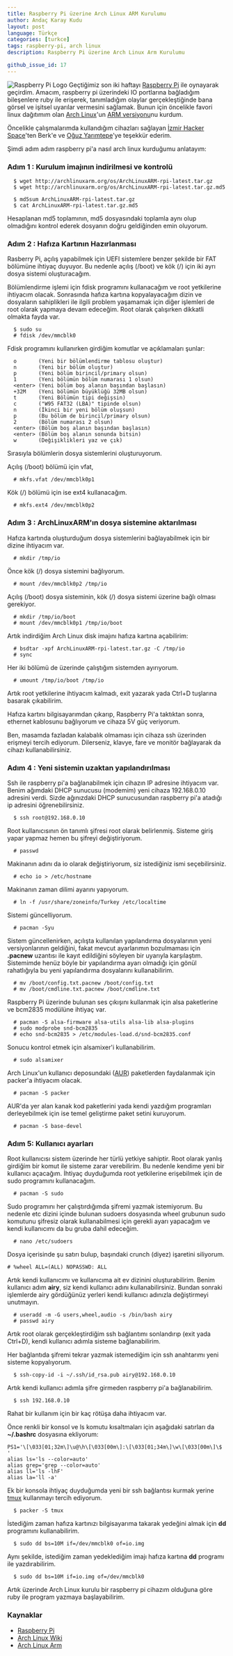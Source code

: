 ```yaml
---
title: Raspberry Pi üzerine Arch Linux ARM Kurulumu
author: Andaç Karay Kudu
layout: post
language: Türkçe
categories: [turkce]
tags: raspberry-pi, arch linux
description: Raspberry Pi üzerine Arch Linux Arm Kurulumu

github_issue_id: 17
---
```


![Raspberry Pi Logo](/img/raspberry_pi-logo.jpg)
Geçtiğimiz son iki haftayı [Raspberry Pi](http://www.raspberrypi.org/)
ile oynayarak geçirdim. Amacım, raspberry pi üzerindeki IO portlarına
bağladığım bileşenlere ruby ile erişerek, tanımladığım olaylar
gerçekleştiğinde bana görsel ve işitsel uyarılar vermesini sağlamak.
Bunun için öncelikle favori linux dağıtımım olan
[Arch Linux](http://archlinux.org)'un
[ARM versiyonu](http://archlinuxarm.org/)nu kurdum.

Öncelikle çalışmalarımda kullandığım cihazları sağlayan
[İzmir Hacker Space](http://izmirhs.org/)'ten Berk'e ve
[Oğuz Yarımtepe](https://twitter.com/oguzy)'ye teşekkür ederim.

Şimdi adım adım raspberry pi'a nasıl arch linux kurduğumu anlatayım:

### Adım 1 : Kurulum imajının indirilmesi ve kontrolü

~~~
  $ wget http://archlinuxarm.org/os/ArchLinuxARM-rpi-latest.tar.gz
  $ wget http://archlinuxarm.org/os/ArchLinuxARM-rpi-latest.tar.gz.md5

  $ md5sum ArchLinuxARM-rpi-latest.tar.gz
  $ cat ArchLinuxARM-rpi-latest.tar.gz.md5
~~~

Hesaplanan md5 toplamının, md5 dosyasındaki toplamla aynı olup olmadığını
kontrol ederek dosyanın doğru geldiğinden emin oluyorum.

### Adım 2 : Hafıza Kartının Hazırlanması

Rasberry Pi, açılış yapabilmek için UEFI sistemlere benzer şekilde bir
FAT bölümüne ihtiyaç duyuyor. Bu nedenle açılış (/boot) ve kök (/) için
iki ayrı dosya sistemi oluşturacağım.

Bölümlendirme işlemi için fdisk programını kullanacağım ve root
yetkilerine ihtiyacım olacak. Sonrasında hafıza kartına
kopyalayacağım dizin ve dosyaların sahiplikleri ile ilgili problem
yaşamamak için diğer işlemleri de root olarak yapmaya devam edeceğim.
Root olarak çalışırken dikkatli olmakta fayda var.

~~~
  $ sudo su
  # fdisk /dev/mmcblk0
~~~

Fdisk programını kullanırken girdiğim komutlar ve açıklamaları şunlar:

~~~
  o       (Yeni bir bölümlendirme tablosu oluştur)
  n       (Yeni bir bölüm oluştur)
  p       (Yeni bölüm birincil/primary olsun)
  1       (Yeni bölümün bölüm numarası 1 olsun)
  <enter> (Yeni bölüm boş alanın başından başlasın)
  +32M    (Yeni bölümün büyüklüğü 32MB olsun)
  t       (Yeni Bölümün tipi değişsin)
  c       ("W95 FAT32 (LBA)" tipinde olsun)
  n       (İkinci bir yeni bölüm oluşsun)
  p       (Bu bölüm de birincil/primary olsun)
  2       (Bölüm numarası 2 olsun)
  <enter> (Bölüm boş alanın başından başlasın)
  <enter> (Bölüm boş alanın sonunda bitsin)
  w       (Değişiklikleri yaz ve çık)
~~~

Sırasıyla bölümlerin dosya sistemlerini oluşturuyorum.

Açılış (/boot) bölümü için vfat,

~~~
  # mkfs.vfat /dev/mmcblk0p1
~~~

Kök (/) bölümü için ise ext4 kullanacağım.

~~~
  # mkfs.ext4 /dev/mmcblk0p2
~~~

### Adım 3 : ArchLinuxARM'ın dosya sistemine aktarılması

Hafıza kartında oluşturduğum dosya sistemlerini bağlayabilmek için bir
dizine ihtiyacım var.

~~~
  # mkdir /tmp/io
~~~

Önce kök (/) dosya sistemini bağlıyorum.

~~~
  # mount /dev/mmcblk0p2 /tmp/io
~~~

Açılış (/boot) dosya sisteminin, kök (/) dosya sistemi üzerine bağlı
olması gerekiyor.

~~~
  # mkdir /tmp/io/boot
  # mount /dev/mmcblk0p1 /tmp/io/boot
~~~

Artık indirdiğim Arch Linux disk imajını hafıza kartına açabilirim:

~~~
  # bsdtar -xpf ArchLinuxARM-rpi-latest.tar.gz -C /tmp/io
  # sync
~~~

Her iki bölümü de üzerinde çalıştığım sistemden ayırıyorum.

~~~
  # umount /tmp/io/boot /tmp/io
~~~

Artık root yetkilerine ihtiyacım kalmadı, exit yazarak yada Ctrl+D
tuşlarına basarak çıkabilirim.

Hafıza kartını bilgisayarımdan çıkarıp, Raspberry Pi'a taktıktan sonra,
ethernet kablosunu bağlıyorum ve cihaza 5V güç veriyorum.

Ben, masamda fazladan kalabalık olmaması için cihaza ssh üzerinden
erişmeyi tercih ediyorum. Dilerseniz, klavye, fare ve monitör bağlayarak
da cihazı kullanabilirsiniz.

### Adım 4 : Yeni sistemin uzaktan yapılandırılması

Ssh ile raspberry pi'a bağlanabilmek için cihazın IP adresine ihtiyacım
var. Benim ağımdaki DHCP sunucusu (modemim) yeni cihaza 192.168.0.10
adresini verdi. Sizde ağınızdaki DHCP sunucusundan raspberry pi'a
atadığı ip adresini öğrenebilirsiniz.

~~~
  $ ssh root@192.168.0.10
~~~

Root kullanıcısının ön tanımlı şifresi root olarak belirlenmiş. Sisteme
giriş yapar yapmaz hemen bu şifreyi değiştiriyorum.

~~~
  # passwd
~~~

Makinanın adını da io olarak değiştiriyorum, siz istediğiniz ismi
seçebilirsiniz.

~~~
  # echo io > /etc/hostname
~~~

Makinanın zaman dilimi ayarını yapıyorum.

~~~
  # ln -f /usr/share/zoneinfo/Turkey /etc/localtime
~~~

Sistemi güncelliyorum.

~~~
  # pacman -Syu
~~~

Sistem güncellenirken, açılışta kullanılan yapılandırma dosyalarının
yeni versiyonlarının geldiğini, fakat mevcut ayarlarımın bozulmaması
için **.pacnew** uzantısı ile kayıt edildiğini söyleyen bir uyarıyla
karşılaştım. Sistemimde henüz böyle bir yapılandırma ayarı olmadığı için
gönül rahatlığıyla bu yeni yapılandırma dosyalarını kullanabilirim.

~~~
  # mv /boot/config.txt.pacnew /boot/config.txt
  # mv /boot/cmdline.txt.pacnew /boot/cmdline.txt
~~~

Raspberry Pi üzerinde bulunan ses çıkışını kullanmak için alsa
paketlerine ve bcm2835 modülüne ihtiyaç var.

~~~
  # pacman -S alsa-firmware alsa-utils alsa-lib alsa-plugins
  # sudo modprobe snd-bcm2835
  # echo snd-bcm2835 > /etc/modules-load.d/snd-bcm2835.conf
~~~

Sonucu kontrol etmek için alsamixer'i kullanabilirim.

~~~
  # sudo alsamixer
~~~

Arch Linux'un kullanıcı deposundaki ([AUR](http://aur.archlinux.org/))
paketlerden faydalanmak için packer'a ihtiyacım olacak.

~~~
  # pacman -S packer
~~~

AUR'da yer alan kanak kod paketlerini yada kendi yazdığım programları
derleyebilmek için ise temel geliştirme paket setini kuruyorum.

~~~
  # pacman -S base-devel
~~~

### Adım 5: Kullanıcı ayarları

Root kullanıcısı sistem üzerinde her türlü yetkiye sahiptir. Root olarak
yanlış girdiğim bir komut ile sisteme zarar verebilirim. Bu nedenle
kendime yeni bir kullanıcı açacağım. İhtiyaç duyduğumda root yetkilerine
erişebilmek için de sudo programını kullanacağım.

~~~
  # pacman -S sudo
~~~

Sudo programını her çalıştırdığımda şifremi yazmak istemiyorum.
Bu nedenle etc dizini içinde bulunan sudoers dosyasında wheel grubunun
sudo komutunu şifresiz olarak kullanabilmesi için gerekli ayarı
yapacağım ve kendi kullanıcımı da bu gruba dahil edeceğim.

~~~
  # nano /etc/sudoers
~~~

Dosya içerisinde şu satırı bulup, başındaki crunch (diyez) işaretini
siliyorum.

    # %wheel ALL=(ALL) NOPASSWD: ALL

Artık kendi kullanıcımı ve kullanıcıma ait ev dizinini oluşturabilirim.
Benim kullanıcı adım **airy**, siz kendi kullanıcı adını
kullanabilirsiniz. Bundan sonraki işlemlerde airy gördüğünüz yerleri
kendi kullanıcı adınızla değiştirmeyi unutmayın.

~~~
  # useradd -m -G users,wheel,audio -s /bin/bash airy
  # passwd airy
~~~

Artık root olarak gerçekleştirdiğim ssh bağlantımı sonlandırıp (exit
yada Ctrl+D), kendi kullanıcı adımla sisteme bağlanabilirim.

Her bağlantıda şifremi tekrar yazmak istemediğim için ssh anahtarımı
yeni sisteme kopyalıyorum.

~~~
  $ ssh-copy-id -i ~/.ssh/id_rsa.pub airy@192.168.0.10
~~~

Artık kendi kullanıcı adımla şifre girmeden raspberry pi'a
bağlanabilirim.

~~~
  $ ssh 192.168.0.10
~~~

Rahat bir kullanım için bir kaç rötüşa daha ihtiyacım var.

Önce renkli bir konsol ve ls komutu kısaltmaları için aşağıdaki
satırları da **~/.bashrc** dosyasına ekliyorum:

    PS1='\[\033[01;32m\]\u@\h\[\033[00m\]:\[\033[01;34m\]\w\[\033[00m\]\$ '
    alias ls='ls --color=auto'
    alias grep='grep --color=auto'
    alias ll='ls -lhF'
    alias la='ll -a'

Ek bir konsola ihtiyaç duyduğumda yeni bir ssh bağlantısı kurmak yerine
[tmux](http://tmux.sourceforge.net/) kullanmayı tercih ediyorum.

~~~
  $ packer -S tmux
~~~

İstediğim zaman hafıza kartınızı bilgisayarıma takarak yedeğini
almak için **dd** programını kullanabilirim.

~~~
  $ sudo dd bs=10M if=/dev/mmcblk0 of=io.img
~~~

Aynı şekilde, istediğim zaman yedeklediğim imajı hafıza kartına **dd**
programı ile yazdırabilirim.

~~~
  $ sudo dd bs=10M if=io.img of=/dev/mmcblk0
~~~

Artık üzerinde Arch Linux kurulu bir raspberry pi cihazım olduğuna göre
ruby ile program yazmaya başlayabilirim.

### Kaynaklar
* [Raspberry Pi](http://www.raspberrypi.org/)
* [Arch Linux Wiki](https://wiki.archlinux.org/index.php/Raspberry_Pi)
* [Arch Linux Arm](http://archlinuxarm.org/platforms/armv6/raspberry-pi)
